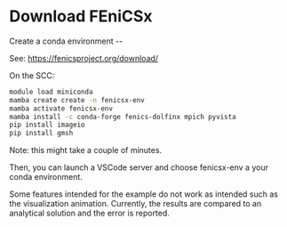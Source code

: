 # Download FEniCSx

Create a conda environment -- 

See: https://fenicsproject.org/download/

On the SCC:

```bash
module load miniconda
mamba create create -n fenicsx-env
mamba activate fenicsx-env
mamba install -c conda-forge fenics-dolfinx mpich pyvista
pip install imageio
pip install gmsh
```

Note: this might take a couple of minutes. 

Then, you can launch a VSCode server and choose fenicsx-env a your conda environment.

Some features intended for the example do not work as intended such as the visualization animation. Currently, the results are compared to an analytical solution and the error is reported. 